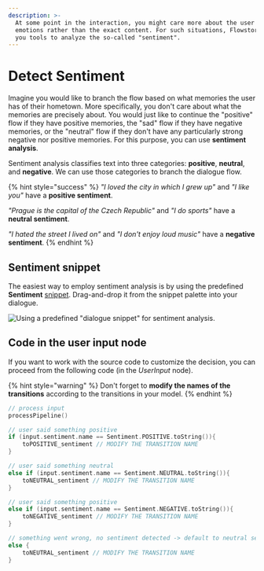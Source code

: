 ```yaml
---
description: >-
  At some point in the interaction, you might care more about the user's
  emotions rather than the exact content. For such situations, Flowstorm offers
  you tools to analyze the so-called "sentiment".
---
```


# Detect Sentiment

Imagine you would like to branch the flow based on what memories the user has of their hometown. More specifically, you don't care about what the memories are precisely about. You would just like to continue the "positive" flow if they have positive memories, the "sad" flow if they have negative memories, or the "neutral" flow if they don't have any particularly strong negative nor positive memories. For this purpose, you can use **sentiment analysis**.

Sentiment analysis classifies text into three categories: **positive**, **neutral**, and **negative**. We can use those categories to branch the dialogue flow.

{% hint style="success" %}
_"I loved the city in which I grew up"_ and _"I like you"_ have a **positive sentiment**.

_"Prague is the capital of the Czech Republic"_ and _"I do sports"_ have a **neutral sentiment**.

_"I hated the street I lived on"_ and _"I don't enjoy loud music"_ have a **negative sentiment**.
{% endhint %}

## Sentiment snippet <a href="#sentiment-snippet" id="sentiment-snippet"></a>

The easiest way to employ sentiment analysis is by using the predefined **Sentiment** [snippet](../../model/dialogue-model-coding/building-blocks/snippets.md). Drag-and-drop it from the snippet palette into your dialogue.

![Using a predefined "dialogue snippet" for sentiment analysis. ](https://gblobscdn.gitbook.com/assets%2F-MUs26EFFf\_IPxqoQh7r%2F-MUtDdbdhGN8LU4cXQWo%2F-MUtNeNW78y7FzFTElRW%2Fsentiment.gif?alt=media\&token=a4476432-b396-4880-bbc1-45c79a4beb5e)

## Code in the user input node <a href="#code-in-the-user-input-node" id="code-in-the-user-input-node"></a>

If you want to work with the source code to customize the decision, you can proceed from the following code (in the _UserInput_ node).

{% hint style="warning" %}
Don't forget to **modify the names of the transitions** according to the transitions in your model.
{% endhint %}

```kotlin
// process input
processPipeline()

// user said something positive
if (input.sentiment.name == Sentiment.POSITIVE.toString()){
    toPOSITIVE_sentiment // MODIFY THE TRANSITION NAME
}

// user said something neutral
else if (input.sentiment.name == Sentiment.NEUTRAL.toString()){
    toNEUTRAL_sentiment // MODIFY THE TRANSITION NAME
} 

// user said something positive
else if (input.sentiment.name == Sentiment.NEGATIVE.toString()){
    toNEGATIVE_sentiment // MODIFY THE TRANSITION NAME
}

// something went wrong, no sentiment detected -> default to neutral sentiment
else {
    toNEUTRAL_sentiment // MODIFY THE TRANSITION NAME
}
```

